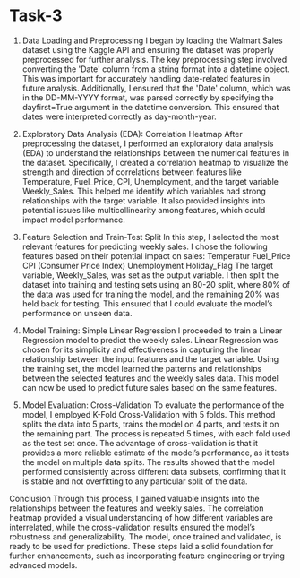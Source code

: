 # Task-3
1. Data Loading and Preprocessing
I began by loading the Walmart Sales dataset using the Kaggle API and ensuring the dataset was properly preprocessed for further analysis. The key preprocessing step involved converting the 'Date' column from a string format into a datetime object. This was important for accurately handling date-related features in future analysis.
Additionally, I ensured that the 'Date' column, which was in the DD-MM-YYYY format, was parsed correctly by specifying the dayfirst=True argument in the datetime conversion. This ensured that dates were interpreted correctly as day-month-year.

2. Exploratory Data Analysis (EDA): Correlation Heatmap
After preprocessing the dataset, I performed an exploratory data analysis (EDA) to understand the relationships between the numerical features in the dataset. Specifically, I created a correlation heatmap to visualize the strength and direction of correlations between features like Temperature, Fuel_Price, CPI, Unemployment, and the target variable Weekly_Sales.
This helped me identify which variables had strong relationships with the target variable. It also provided insights into potential issues like multicollinearity among features, which could impact model performance.

3. Feature Selection and Train-Test Split
In this step, I selected the most relevant features for predicting weekly sales. I chose the following features based on their potential impact on sales:
Temperatur
Fuel_Price
CPI (Consumer Price Index)
Unemployment
Holiday_Flag
The target variable, Weekly_Sales, was set as the output variable. I then split the dataset into training and testing sets using an 80-20 split, where 80% of the data was used for training the model, and the remaining 20% was held back for testing. This ensured that I could evaluate the model’s performance on unseen data.

4. Model Training: Simple Linear Regression
I proceeded to train a Linear Regression model to predict the weekly sales. Linear Regression was chosen for its simplicity and effectiveness in capturing the linear relationship between the input features and the target variable.
Using the training set, the model learned the patterns and relationships between the selected features and the weekly sales data. This model can now be used to predict future sales based on the same features.

6. Model Evaluation: Cross-Validation
To evaluate the performance of the model, I employed K-Fold Cross-Validation with 5 folds. This method splits the data into 5 parts, trains the model on 4 parts, and tests it on the remaining part. The process is repeated 5 times, with each fold used as the test set once.
The advantage of cross-validation is that it provides a more reliable estimate of the model’s performance, as it tests the model on multiple data splits. The results showed that the model performed consistently across different data subsets, confirming that it is stable and not overfitting to any particular split of the data.

Conclusion
Through this process, I gained valuable insights into the relationships between the features and weekly sales. The correlation heatmap provided a visual understanding of how different variables are interrelated, while the cross-validation results ensured the model’s robustness and generalizability.
The model, once trained and validated, is ready to be used for predictions. These steps laid a solid foundation for further enhancements, such as incorporating feature engineering or trying advanced models.
